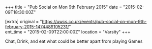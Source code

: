 +++
title = "Pub Social on Mon 9th February 2015"
date = "2015-02-09T18:30:00Z"

[extra]
original = "https://uwcs.co.uk/events/pub-social-on-mon-9th-february-2015-1474489105231/"    
ent_time = "2015-02-09T22:00:00Z"
location = "Varsity"
+++

Chat, Drink, and eat what could be better apart from playing Games

